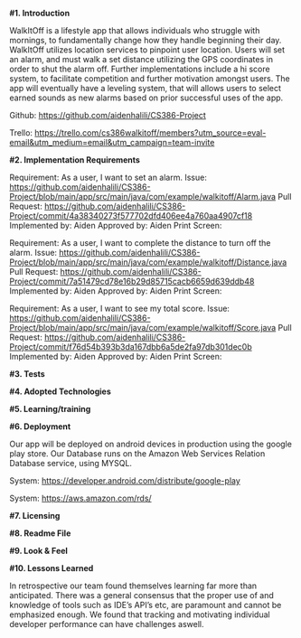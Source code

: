 **#1. Introduction**

WalkItOff is a lifestyle app that allows individuals who struggle with mornings, to fundamentally change how they handle beginning their day. WalkItOff utilizes location services to pinpoint user location. Users will set an alarm, and must walk a set distance utilizing the GPS coordinates in order to shut the alarm off. Further implementations include a hi score system, to facilitate competition and further motivation amongst users. The app will eventually have a leveling system, that will allows users to select earned sounds as new alarms based on prior successful uses of the app.

Github: https://github.com/aidenhalili/CS386-Project

Trello:   https://trello.com/cs386walkitoff/members?utm_source=eval-email&utm_medium=email&utm_campaign=team-invite




**#2. Implementation Requirements**


Requirement: As a user, I want to set an alarm. 
Issue: https://github.com/aidenhalili/CS386-Project/blob/main/app/src/main/java/com/example/walkitoff/Alarm.java
Pull Request: https://github.com/aidenhalili/CS386-Project/commit/4a38340273f577702dfd406ee4a760aa4907cf18
Implemented by: Aiden
Approved by: Aiden
Print Screen:

Requirement: As a user, I want to complete the distance to turn off the alarm. 
Issue: https://github.com/aidenhalili/CS386-Project/blob/main/app/src/main/java/com/example/walkitoff/Distance.java
Pull Request: https://github.com/aidenhalili/CS386-Project/commit/7a51479cd78e16b29d85715cacb6659d639ddb48
Implemented by: Aiden
Approved by: Aiden
Print Screen:

Requirement: As a user, I want to see my total score. 
Issue: https://github.com/aidenhalili/CS386-Project/blob/main/app/src/main/java/com/example/walkitoff/Score.java
Pull Request: https://github.com/aidenhalili/CS386-Project/commit/f76d54b393b3da167dbb6a5de2fa97db301dec0b
Implemented by: Aiden
Approved by: Aiden
Print Screen:


**#3. Tests**


**#4. Adopted Technologies**


**#5. Learning/training**


**#6. Deployment**
 
 
Our app will be deployed on android devices in production using the google play store. Our Database runs on the Amazon Web Services Relation Database service, using MYSQL.

System: https://developer.android.com/distribute/google-play

System: https://aws.amazon.com/rds/



**#7. Licensing**


**#8. Readme File**


**#9. Look & Feel**


**#10. Lessons Learned**

In retrospective our team found themselves learning far more than anticipated. There was a general consensus that the proper use of and knowledge of tools such as IDE’s API’s etc, are paramount and cannot be emphasized enough. We found that tracking and motivating individual developer performance can have challenges aswell.
